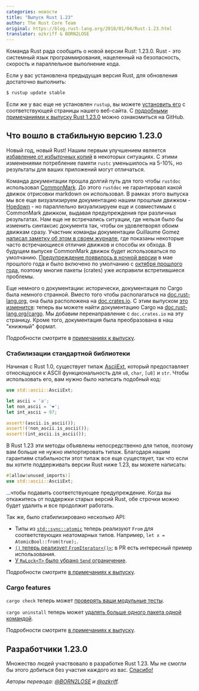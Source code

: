 ```yaml
---
categories: новости
title: "Выпуск Rust 1.23"
author: The Rust Core Team
original: https://blog.rust-lang.org/2018/01/04/Rust-1.23.html
translator: ozkriff & BORN2LOSE
---
```


Команда Rust рада сообщить о новой версии Rust: 1.23.0.
Rust - это системный язык программирования, нацеленный на безопасность,
скорость и параллельное выполнение кода.

Если у вас установлена предыдущая версия Rust, для обновления достаточно выполнить:

```bash
$ rustup update stable
```

Если же у вас еще не установлен `rustup`, вы можете [установить его][install]
с соответствующей страницы нашего веб-сайта.
С [подробными примечаниями к выпуску Rust 1.23.0][notes]
можно ознакомиться на GitHub.

[install]: https://www.rust-lang.org/install.html
[notes]: https://github.com/rust-lang/rust/blob/master/RELEASES.md#version-1230-2018-01-04

## Что вошло в стабильную версию 1.23.0

Новый год, новый Rust! Нашим первым улучшением является
[избавление от избыточных копий][copies] в некоторых ситуациях.
С этими изменениями потребление памяти `rustc` уменьшилось на 5-10%,
но результаты для ваших приложений могут отличаться.

[copies]: https://github.com/rust-lang/rust/pull/45380

<!--cut-->

Команда документации прошла долгий путь
для того чтобы `rustdoc` использовал [CommonMark][CM].
До этого `rustdoc` не гарантировал какой движок отрисовки markdown он использовал.
В рамках этого выпуска мы все еще визуализируем документацию
нашим прошлым движком - [Hoedown] -
но параллельно визуализируем еще и совместимым с CommonMark движком,
выдавая предупреждения при различных результатах.
Нам еще не встречались ситуации, где нельзя было бы изменить синтаксис
документа так, чтобы он удовлетворял обоим движкам сразу.
Участник команды документации Guillaume Gomez [написал заметку об этом в своем журнале][message],
где показаны некоторые часто встречающиеся отличия движков и способы их обхода.
В будущем выпуске CommonMark движок будет использоваться по умолчанию.
[Предупреждение появилось в ночной версии][warning]
в мае прошлого года и было включено по умолчанию с [октября прошлого года][October],
поэтому многие пакеты (crates) уже исправили встретившиеся проблемы.

[CM]: http://commonmark.org/
[Hoedown]: https://github.com/hoedown/hoedown
[message]: https://blog.guillaume-gomez.fr/articles/2017-09-18+New+rustdoc+rendering+common+errors
[warning]: https://github.com/rust-lang/rust/pull/41991
[October]: https://github.com/rust-lang/rust/pull/45324

Еще немного о документации: исторически, документация по Cargo была немного странной.
Вместо того чтобы располагаться на [doc.rust-lang.org][doc-rust],
она была расположена на [doc.crates.io][doc-crates].
С этим выпуском [это изменится][change]:
теперь вы можете найти документацию Cargo на
[doc.rust-lang.org/cargo](https://doc.rust-lang.org/stable/cargo/).
Мы добавим перенаправление с `doc.crates.io` на эту страницу.
Кроме того, документация была преобразована в наш "книжный" формат.

[doc-rust]: https://doc.rust-lang.org/
[doc-crates]: https://doc.crates.io/
[change]: https://github.com/rust-lang/rust/pull/45692

Подробности смотрите в [примечаниях к выпуску][notes].

[notes]: https://github.com/rust-lang/rust/blob/master/RELEASES.md#version-1230-2018-01-04

### Стабилизации стандартной библиотеки

Начиная с Rust 1.0, существует типаж
[AsciiExt](https://doc.rust-lang.org/std/ascii/trait.AsciiExt.html),
который предоставляет относящуюся к ASCII функциональность
для `u8`, `char`, `[u8]` и `str`.
Чтобы использовать его, вам нужно было написать подобный код:

```rust
use std::ascii::AsciiExt;

let ascii = 'a';
let non_ascii = '❤';
let int_ascii = 97;

assert!(ascii.is_ascii());
assert!(!non_ascii.is_ascii());
assert!(int_ascii.is_ascii());
```

В Rust 1.23 эти методы объявлены непосредственно для типов,
поэтому вам больше не нужно импортировать типаж.
Благодаря нашим гарантиям стабильности этот типаж все еще существует,
так что если вы хотите поддерживать версии Rust ниже 1.23,
вы можете написать:

```rust
#[allow(unused_imports)]
use std::ascii::AsciiExt;
```

...чтобы подавить соответствующее предупреждение.
Когда вы откажитесь от поддержки старых версий Rust,
обе строчки можно будет удалить и все продолжит работать.

[`AsciiExt`]: https://doc.rust-lang.org/std/ascii/trait.AsciiExt.html

Так же, было стабилизировано несколько API:

* Типы из [`std::sync::atomic`](https://doc.rust-lang.org/std/sync/atomic/index.html#structs)
  теперь реализуют `From` для соответствующих неатомарных типов.
  Например, `let x = AtomicBool::from(true);`.
* [`()` теперь реализует `FromIterator<()>`](https://github.com/rust-lang/rust/pull/45379);
  в PR есть интересный пример использования.
* [У `RwLock<T>` было убрано `Send` ограничение](https://github.com/rust-lang/rust/pull/45682).

Подробности смотрите [в примечаниях к выпуску][notes].

### Cargo features

`cargo check` теперь может [проверять ваши модульные тесты](https://github.com/rust-lang/cargo/pull/4592).

`cargo uninstall` теперь может [удалять больше одного пакета одной командой](https://github.com/rust-lang/cargo/pull/4561).

Подробности смотрите [в примечаниях к выпуску][notes].

## Разработчики 1.23.0

Множество людей участвовало в разработке Rust 1.23.
Мы не смогли бы этого добиться без участия каждого из вас.
[Спасибо!](https://thanks.rust-lang.org/rust/1.23.0)

*Авторы перевода: [@BORN2LOSE](https://github.com/BORN2LOSE) и [@ozkriff](https://github.com/ozkriff).*
